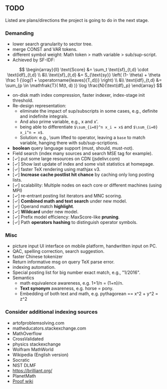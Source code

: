 ## TODO
Listed are plans/directions the project is going to do
in the next stage.

### Demanding
* lower search granularity to sector tree.
* merge CONST and VAR tokens.
* different symbol weight: Math token > math variable > sub/sup-script.
 * Achieved by SF-IDF:

$$
\begin{array}{ll}
\text{Score}    &= \sum_t \text{sf}_{t,d} \cdot \text{idf}_{t,d} \\
&\\
\text{sf}_{t,d} &= S_{\text{sy}} \left( (1- \theta)  + \theta \frac 1 {\log(1 + \operatorname{leaves}(T_d))} \right) \\
&\\
\text{idf}_{t,d}    &= \sum_{p \in \mathfrak{T}( M(t, d) )} \log \frac{N}{\text{df}_p} 
\end{array}
$$

* on-disk math index compression, faster indexer, index-stage init threshold.
* Re-design representation:
  * eliminate the impact of sup/subscripts in some cases, e.g., definite and indefinite integrals. 
  * And also prime variable, e.g., x and x'. 
  * being able to differentiate `$\sum_{i=0}^n x_i = x$` and `$\sum_{i=0} x_i^n = x$`. 
  * Solution: e.g., \sum lifted to operator, leaving a `base` to match variable, hanging there with sub/sup-scriptions.
* **boolean** query language support (must, should, must-not).
* Field search (index many sources and search MSE tag for example).
* [✓] put some large resources on CDN (jsdelivr.com)
* [✓] Show last update of index and some visit statistics at homepage.
* [✓] faster TeX rendering using mathjax v3.
* [✓] **Increase cache postlist hit chance** by caching only long posting lists.
* [✓] scalability: Multiple nodes on each core or different machines (using MPI)
* [✓] re-entrant posting list iterators and MNC scoring.
* [✓] **Combined math and text search** under new model.
* [✓] Operand match **highlight**.
* [✓] **Wildcard** under new model.
* [✓] Prefix model efficiency: MaxScore-like **pruning**.
* [✓] Path **operators hashing** to distinguish operator symbols.

### Misc
* picture input UI interface on mobile platform, handwritten input on PC.
* QAC, spelling correction, search suggestion.
* faster Chinese tokenizer
* Return informative msg on query TeX parse error.
* indexing automation.
* Special posting list for big number exact match, e.g., "1/2016".
* Semantics
  * math equivalence awareness, e.g. 1+1/n = (1+n)/n.
  * **Text synonym** awareness, e.g. horse = pony.
  * Embedding of both text and math, e.g. pythagorean == x^2 + y^2 = z^2

### Consider additional indexing sources
* artofproblemsolving.com
* matheducators.stackexchange.com
* MathOverflow
* CrossValidated
* physics stackexchange
* Wolfram MathWorld
* Wikipedia (English version)
* Socratic
* NIST DLMF
* https://brilliant.org/
* PlanetMath
* [Proof wiki](https://proofwiki.org/wiki/Main_Page)
